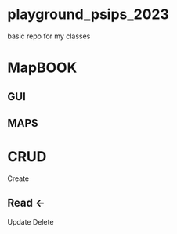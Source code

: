# playground_psips_2023
 basic repo for my classes



# MapBOOK
## GUI
## MAPS
# CRUD 

Create
## Read <- 
Update 
Delete